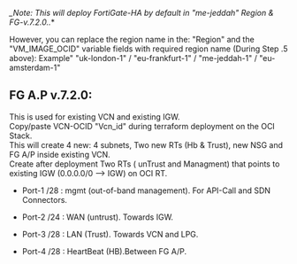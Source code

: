 

*_Note: This will deploy FortiGate-HA by default in "me-jeddah" Region & FG-v.7.2.0..**

However, you can replace the region name in the: "Region" and the "VM_IMAGE_OCID" variable fields with required region name (During Step .5 above):
Example"  "uk-london-1" / "eu-frankfurt-1" / "me-jeddah-1" / "eu-amsterdam-1"

## FG A.P v.7.2.0:

This is used for existing VCN and existing IGW.
<br /> 
Copy/paste VCN-OCID "Vcn_id" during terraform deployment on the OCI Stack.
<br /> 
This will create 4 new: 4 subnets, Two new RTs (Hb & Trust), new NSG and FG A/P inside existing VCN.
<br /> 
Create after deployment Two RTs ( unTrust and Managment) that points to existing IGW (0.0.0.0/0 --> IGW) on OCI RT.
<br /> 

* Port-1 /28 : mgmt (out-of-band management). For API-Call and SDN Connectors.  

* Port-2 /24 : WAN (untrust). Towards IGW.

* Port-3 /28 : LAN (Trust). Towards VCN and LPG.

* Port-4 /28 : HeartBeat (HB).Between FG A/P.


